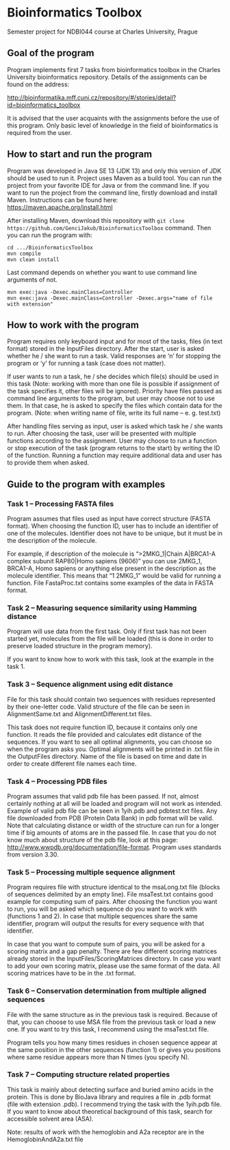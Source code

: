 # Bioinformatics Toolbox
Semester project for NDBI044 course at Charles University, Prague

## Goal of the program
Program implements first 7 tasks from bioinformatics toolbox in the Charles University bioinformatics repository. Details of the assignments can be found on the address: 

http://bioinformatika.mff.cuni.cz/repository/#/stories/detail?id=bioinformatics_toolbox

It is advised that the user acquaints with the assignments before the use of this program. Only basic level of knowledge in the field of bioinformatics is required from the user.

## How to start and run the program
Program was developed in Java SE 13 (JDK 13) and only this version of JDK should be used to run it. Project uses Maven as a build tool. You can run the project from your favorite IDE for Java or from the command line. If you want to run the project from the command line, firstly download and install Maven. Instructions can be found here: https://maven.apache.org/install.html

After installing Maven, download this repository with ``` git clone https://github.com/GenciJakub/BioinformaticsToolbox ``` command. Then you can run the program with:
```
cd .../BioinformaticsToolbox
mvn compile
mvn clean install
```
Last command depends on whether you want to use command line arguments of not.
```
mvn exec:java -Dexec.mainClass=Controller
mvn exec:java -Dexec.mainClass=Controller -Dexec.args="name of file with extension"
```

## How to work with the program
Program requires only keyboard input and for most of the tasks, files (in text format) stored in the InputFiles directory. After the start, user is asked whether he / she want to run a task. Valid responses are ‘n’ for stopping the program or ‘y’ for running a task (case does not matter).

If user wants to run a task, he / she decides which file(s) should be used in this task (Note: working with more than one file is possible if assignment of the task specifies it, other files will be ignored). Priority have files passed as command line arguments to the program, but user may choose not to use them. In that case, he is asked to specify the files which contain data for the program. (Note: when writing name of file, write its full name – e. g. test.txt)

After handling files serving as input, user is asked which task he / she wants to run. After choosing the task, user will be presented with multiple functions according to the assignment. User may choose to run a function or stop execution of the task (program returns to the start) by writing the ID of the function. Running a function may require additional data and user has to provide them when asked.

## Guide to the program with examples

### Task 1 – Processing FASTA files
Program assumes that files used as input have correct structure (FASTA format). When choosing the function ID, user has to include an identifier of one of the molecules. Identifier does not have to be unique, but it must be in the description of the molecule.

For example, if description of the molecule is “>2MKG_1|Chain A|BRCA1-A complex subunit RAP80|Homo sapiens (9606)” you can use 2MKG_1, BRCA1-A, Homo sapiens or anything else present in the description as the molecule identifier. This means that “1 2MKG_1” would be valid for running a function. File FastaProc.txt contains some examples of the data in FASTA format.

### Task 2 – Measuring sequence similarity using Hamming distance
Program will use data from the first task. Only if first task has not been started yet, molecules from the file will be loaded (this is done in order to preserve loaded structure in the program memory).

If you want to know how to work with this task, look at the example in the task 1.

### Task 3 – Sequence alignment using edit distance
File for this task should contain two sequences with residues represented by their one-letter code. Valid structure of the file can be seen in AlignmentSame.txt and AlignmentDifferent.txt files.

This task does not require function ID, because it contains only one function. It reads the file provided and calculates edit distance of the sequences. If you want to see all optimal alignments, you can choose so when the program asks you. Optimal alignments will be printed in .txt file in the OutputFiles directory. Name of the file is based on time and date in order to create different file names each time.

### Task 4 – Processing PDB files
Program assumes that valid pdb file has been passed. If not, almost certainly nothing at all will be loaded and program will not work as intended. Example of valid pdb file can be seen in 1yih.pdb and pdbtest.txt files. Any file downloaded from PDB (Protein Data Bank) in pdb format will be valid. Note that calculating distance or width of the structure can run for a longer time if big amounts of atoms are in the passed file. In case that you do not know much about structure of the pdb file, look at this page: http://www.wwpdb.org/documentation/file-format. Program uses standards from version 3.30.

### Task 5 – Processing multiple sequence alignment
Program requires file with structure identical to the msaLong.txt file (blocks of sequences delimited by an empty line). File msaTest.txt contains good example for computing sum of pairs. After choosing the function you want to run, you will be asked which sequence do you want to work with (functions 1 and 2). In case that multiple sequences share the same identifier, program will output the results for every sequence with that identifier.

In case that you want to compute sum of pairs, you will be asked for a scoring matrix and a gap penalty. There are few different scoring matrices already stored in the InputFiles/ScoringMatrices directory. In case you want to add your own scoring matrix, please use the same format of the data. All scoring matrices have to be in the .txt format.

### Task 6 – Conservation determination from multiple aligned sequences
File with the same structure as in the previous task is required. Because of that, you can choose to use MSA file from the previous task or load a new one. If you want to try this task, I recommend using the msaTest.txt file.

Program tells you how many times residues in chosen sequence appear at the same position in the other sequences (function 1) or gives you positions where same residue appears more than N times (you specify N).

### Task 7 – Computing structure related properties
This task is mainly about detecting surface and buried amino acids in the protein. This is done by BioJava library and requires a file in .pdb format (file with extension .pdb). I recommend trying the task with the 1yih.pdb file. If you want to know about theoretical background of this task, search for accessible solvent area (ASA).

Note: results of work with the hemoglobin and A2a receptor are in the HemoglobinAndA2a.txt file
